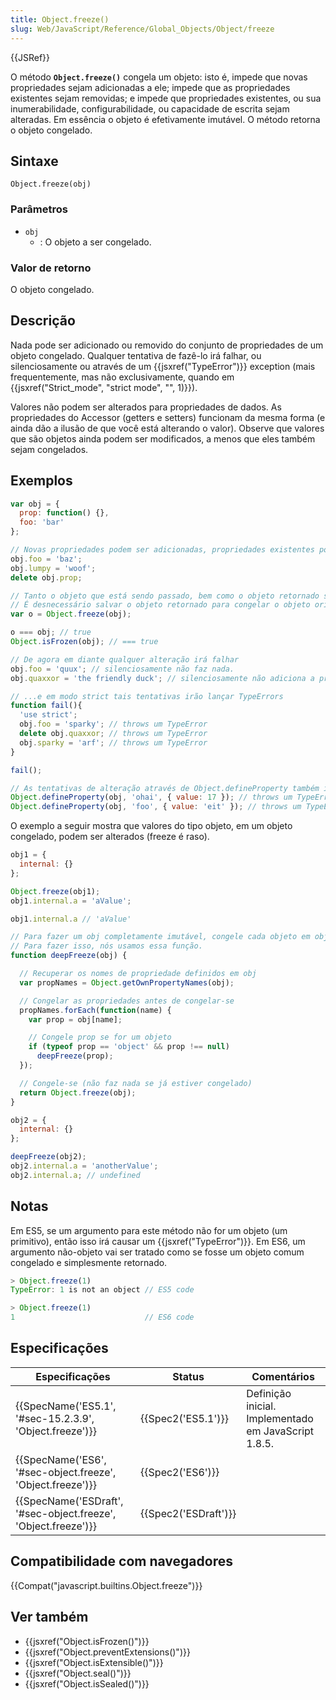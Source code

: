 ```yaml
---
title: Object.freeze()
slug: Web/JavaScript/Reference/Global_Objects/Object/freeze
---
```

{{JSRef}}

O método **`Object.freeze()`** congela um objeto: isto é, impede que novas propriedades sejam adicionadas a ele; impede que as propriedades existentes sejam removidas; e impede que propriedades existentes, ou sua inumerabilidade, configurabilidade, ou capacidade de escrita sejam alteradas. Em essência o objeto é efetivamente imutável. O método retorna o objeto congelado.

## Sintaxe

```
Object.freeze(obj)
```

### Parâmetros

- `obj`
  - : O objeto a ser congelado.

### Valor de retorno

O objeto congelado.

## Descrição

Nada pode ser adicionado ou removido do conjunto de propriedades de um objeto congelado. Qualquer tentativa de fazê-lo irá falhar, ou silenciosamente ou através de um {{jsxref("TypeError")}} exception (mais frequentemente, mas não exclusivamente, quando em {{jsxref("Strict_mode", "strict mode", "", 1)}}).

Valores não podem ser alterados para propriedades de dados. As propriedades do Accessor (getters e setters) funcionam da mesma forma (e ainda dão a ilusão de que você está alterando o valor). Observe que valores que são objetos ainda podem ser modificados, a menos que eles também sejam congelados.

## Exemplos

```js
var obj = {
  prop: function() {},
  foo: 'bar'
};

// Novas propriedades podem ser adicionadas, propriedades existentes podem ser alteradas ou removidas
obj.foo = 'baz';
obj.lumpy = 'woof';
delete obj.prop;

// Tanto o objeto que está sendo passado, bem como o objeto retornado será congelado.
// É desnecessário salvar o objeto retornado para congelar o objeto original.
var o = Object.freeze(obj);

o === obj; // true
Object.isFrozen(obj); // === true

// De agora em diante qualquer alteração irá falhar
obj.foo = 'quux'; // silenciosamente não faz nada.
obj.quaxxor = 'the friendly duck'; // silenciosamente não adiciona a propriedade

// ...e em modo strict tais tentativas irão lançar TypeErrors
function fail(){
  'use strict';
  obj.foo = 'sparky'; // throws um TypeError
  delete obj.quaxxor; // throws um TypeError
  obj.sparky = 'arf'; // throws um TypeError
}

fail();

// As tentativas de alteração através de Object.defineProperty também irão lançar
Object.defineProperty(obj, 'ohai', { value: 17 }); // throws um TypeError
Object.defineProperty(obj, 'foo', { value: 'eit' }); // throws um TypeError
```

O exemplo a seguir mostra que valores do tipo objeto, em um objeto congelado, podem ser alterados (freeze é raso).

```js
obj1 = {
  internal: {}
};

Object.freeze(obj1);
obj1.internal.a = 'aValue';

obj1.internal.a // 'aValue'

// Para fazer um obj completamente imutável, congele cada objeto em obj.
// Para fazer isso, nós usamos essa função.
function deepFreeze(obj) {

  // Recuperar os nomes de propriedade definidos em obj
  var propNames = Object.getOwnPropertyNames(obj);

  // Congelar as propriedades antes de congelar-se
  propNames.forEach(function(name) {
    var prop = obj[name];

    // Congele prop se for um objeto
    if (typeof prop == 'object' && prop !== null)
      deepFreeze(prop);
  });

  // Congele-se (não faz nada se já estiver congelado)
  return Object.freeze(obj);
}

obj2 = {
  internal: {}
};

deepFreeze(obj2);
obj2.internal.a = 'anotherValue';
obj2.internal.a; // undefined
```

## Notas

Em ES5, se um argumento para este método não for um objeto (um primitivo), então isso irá causar um {{jsxref("TypeError")}}. Em ES6, um argumento não-objeto vai ser tratado como se fosse um objeto comum congelado e simplesmente retornado.

```js
> Object.freeze(1)
TypeError: 1 is not an object // ES5 code

> Object.freeze(1)
1                             // ES6 code
```

## Especificações

| Especificações                                                                       | Status                       | Comentários                                          |
| ------------------------------------------------------------------------------------ | ---------------------------- | ---------------------------------------------------- |
| {{SpecName('ES5.1', '#sec-15.2.3.9', 'Object.freeze')}}             | {{Spec2('ES5.1')}}     | Definição inicial. Implementado em JavaScript 1.8.5. |
| {{SpecName('ES6', '#sec-object.freeze', 'Object.freeze')}}         | {{Spec2('ES6')}}         |                                                      |
| {{SpecName('ESDraft', '#sec-object.freeze', 'Object.freeze')}} | {{Spec2('ESDraft')}} |                                                      |

## Compatibilidade com navegadores

{{Compat("javascript.builtins.Object.freeze")}}

## Ver também

- {{jsxref("Object.isFrozen()")}}
- {{jsxref("Object.preventExtensions()")}}
- {{jsxref("Object.isExtensible()")}}
- {{jsxref("Object.seal()")}}
- {{jsxref("Object.isSealed()")}}
